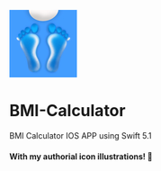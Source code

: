 ![Image](https://raw.githubusercontent.com/joaoipiraja/BMI-Calculator/master/BMI%20Calculator/Assets.xcassets/AppIcon.appiconset/120.png)
# BMI-Calculator
BMI Calculator IOS APP using Swift 5.1
#### With my authorial icon illustrations! 🎨
